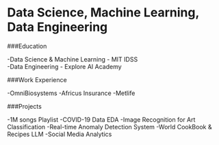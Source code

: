 # Data Science, Machine Learning, Data Engineering

###Education

-Data Science & Machine Learning - MIT IDSS   
-Data Engineering - Explore AI Academy

###Work Experience

-OmniBiosystems
-Africus Insurance
-Metlife

###Projects

-1M songs Playlist
-COVID-19 Data EDA
-Image Recognition for Art Classification
-Real-time Anomaly Detection System
-World CookBook & Recipes LLM
-Social Media Analytics
